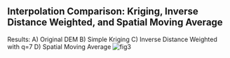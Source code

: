 ## Interpolation Comparison: Kriging, Inverse Distance Weighted, and Spatial Moving Average

Results:
A) Original DEM   B) Simple Kriging   C) Inverse Distance Weighted with q=7   D) Spatial Moving Average
![fig3](https://user-images.githubusercontent.com/94650022/144731863-cdd536ff-a326-43a6-aa9d-3ad31a18ed02.png)
